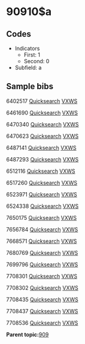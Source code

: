 # 90910$a

## Codes

-   Indicators
    -   First: 1
    -   Second: 0
-   Subfield: a

## Sample bibs

6402517 [Quicksearch](https://search.library.yale.edu/catalog/6402517) [VXWS](http://prodorbis.library.yale.edu:7014/vxws/GetHoldingsService?bibId=6402517)

6461690 [Quicksearch](https://search.library.yale.edu/catalog/6461690) [VXWS](http://prodorbis.library.yale.edu:7014/vxws/GetHoldingsService?bibId=6461690)

6470340 [Quicksearch](https://search.library.yale.edu/catalog/6470340) [VXWS](http://prodorbis.library.yale.edu:7014/vxws/GetHoldingsService?bibId=6470340)

6470623 [Quicksearch](https://search.library.yale.edu/catalog/6470623) [VXWS](http://prodorbis.library.yale.edu:7014/vxws/GetHoldingsService?bibId=6470623)

6487141 [Quicksearch](https://search.library.yale.edu/catalog/6487141) [VXWS](http://prodorbis.library.yale.edu:7014/vxws/GetHoldingsService?bibId=6487141)

6487293 [Quicksearch](https://search.library.yale.edu/catalog/6487293) [VXWS](http://prodorbis.library.yale.edu:7014/vxws/GetHoldingsService?bibId=6487293)

6512116 [Quicksearch](https://search.library.yale.edu/catalog/6512116) [VXWS](http://prodorbis.library.yale.edu:7014/vxws/GetHoldingsService?bibId=6512116)

6517260 [Quicksearch](https://search.library.yale.edu/catalog/6517260) [VXWS](http://prodorbis.library.yale.edu:7014/vxws/GetHoldingsService?bibId=6517260)

6523971 [Quicksearch](https://search.library.yale.edu/catalog/6523971) [VXWS](http://prodorbis.library.yale.edu:7014/vxws/GetHoldingsService?bibId=6523971)

6524338 [Quicksearch](https://search.library.yale.edu/catalog/6524338) [VXWS](http://prodorbis.library.yale.edu:7014/vxws/GetHoldingsService?bibId=6524338)

7650175 [Quicksearch](https://search.library.yale.edu/catalog/7650175) [VXWS](http://prodorbis.library.yale.edu:7014/vxws/GetHoldingsService?bibId=7650175)

7656784 [Quicksearch](https://search.library.yale.edu/catalog/7656784) [VXWS](http://prodorbis.library.yale.edu:7014/vxws/GetHoldingsService?bibId=7656784)

7668571 [Quicksearch](https://search.library.yale.edu/catalog/7668571) [VXWS](http://prodorbis.library.yale.edu:7014/vxws/GetHoldingsService?bibId=7668571)

7680769 [Quicksearch](https://search.library.yale.edu/catalog/7680769) [VXWS](http://prodorbis.library.yale.edu:7014/vxws/GetHoldingsService?bibId=7680769)

7699796 [Quicksearch](https://search.library.yale.edu/catalog/7699796) [VXWS](http://prodorbis.library.yale.edu:7014/vxws/GetHoldingsService?bibId=7699796)

7708301 [Quicksearch](https://search.library.yale.edu/catalog/7708301) [VXWS](http://prodorbis.library.yale.edu:7014/vxws/GetHoldingsService?bibId=7708301)

7708302 [Quicksearch](https://search.library.yale.edu/catalog/7708302) [VXWS](http://prodorbis.library.yale.edu:7014/vxws/GetHoldingsService?bibId=7708302)

7708435 [Quicksearch](https://search.library.yale.edu/catalog/7708435) [VXWS](http://prodorbis.library.yale.edu:7014/vxws/GetHoldingsService?bibId=7708435)

7708437 [Quicksearch](https://search.library.yale.edu/catalog/7708437) [VXWS](http://prodorbis.library.yale.edu:7014/vxws/GetHoldingsService?bibId=7708437)

7708536 [Quicksearch](https://search.library.yale.edu/catalog/7708536) [VXWS](http://prodorbis.library.yale.edu:7014/vxws/GetHoldingsService?bibId=7708536)

**Parent topic:**[909](../../tags/909/909.md)

